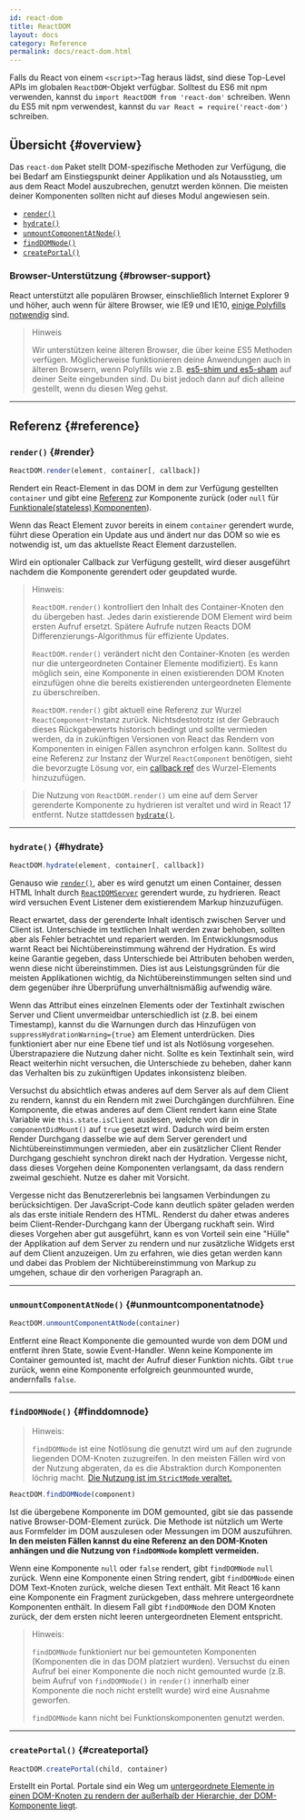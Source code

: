 ```yaml
---
id: react-dom
title: ReactDOM
layout: docs
category: Reference
permalink: docs/react-dom.html
---
```


Falls du React von einem `<script>`-Tag heraus lädst, sind diese Top-Level APIs im globalen `ReactDOM`-Objekt verfügbar. Solltest du ES6 mit npm verwenden, kannst du `import ReactDOM from 'react-dom'` schreiben. Wenn du ES5 mit npm verwendest, kannst du `var React = require('react-dom')` schreiben.

## Übersicht {#overview}

Das `react-dom` Paket stellt DOM-spezifische Methoden zur Verfügung, die bei Bedarf am Einstiegspunkt deiner Applikation und als Notausstieg, um aus dem React Model auszubrechen, genutzt werden können. Die meisten deiner Komponenten sollten nicht auf dieses Modul angewiesen sein.

- [`render()`](#render)
- [`hydrate()`](#hydrate)
- [`unmountComponentAtNode()`](#unmountcomponentatnode)
- [`findDOMNode()`](#finddomnode)
- [`createPortal()`](#createportal)

### Browser-Unterstützung {#browser-support}

React unterstützt alle populären Browser, einschließlich Internet Explorer 9 und höher, auch wenn für ältere Browser, wie IE9 und IE10, [einige Polyfills notwendig](/docs/javascript-environment-requirements.html) sind.

> Hinweis
>
> Wir unterstützen keine älteren Browser, die über keine ES5 Methoden verfügen. Möglicherweise funktionieren deine Anwendungen auch in älteren Browsern, wenn Polyfills wie z.B. [es5-shim und es5-sham](https://github.com/es-shims/es5-shim) auf deiner Seite eingebunden sind. Du bist jedoch dann auf dich alleine gestellt, wenn du diesen Weg gehst.

* * *

## Referenz {#reference}

### `render()` {#render}

```javascript
ReactDOM.render(element, container[, callback])
```

Rendert ein React-Element in das DOM in dem zur Verfügung gestellten `container` und gibt eine [Referenz](/docs/more-about-refs.html) zur Komponente zurück (oder `null` für [Funktionale(stateless) Komponenten](/docs/components-and-props.html#functional-and-class-components)).

Wenn das React Element zuvor bereits in einem `container` gerendert wurde, führt diese Operation ein Update aus und ändert nur das DOM so wie es notwendig ist, um das aktuellste React Element darzustellen.

Wird ein optionaler Callback zur Verfügung gestellt, wird dieser ausgeführt nachdem die Komponente gerendert oder geupdated wurde.

> Hinweis:
>
> `ReactDOM.render()` kontrolliert den Inhalt des Container-Knoten den du übergeben hast. Jedes darin existierende DOM Element wird beim ersten Aufruf ersetzt. Spätere Aufrufe nutzen Reacts DOM Differenzierungs-Algorithmus für effiziente Updates.
>
> `ReactDOM.render()` verändert nicht den Container-Knoten (es werden nur die untergeordneten Container Elemente modifiziert). Es kann möglich sein, eine Komponente in einen existierenden DOM Knoten einzufügen ohne die bereits existierenden untergeordneten Elemente zu überschreiben.
>
> `ReactDOM.render()` gibt aktuell eine Referenz zur Wurzel `ReactComponent`-Instanz zurück. Nichtsdestotrotz ist der Gebrauch dieses Rückgabewerts historisch bedingt und sollte vermieden werden, da in zukünftigen Versionen von React das Rendern von Komponenten in einigen Fällen asynchron erfolgen kann. Solltest du eine Referenz zur Instanz der Wurzel `ReactComponent` benötigen, sieht die bevorzugte Lösung vor, ein [callback ref](/docs/more-about-refs.html#the-ref-callback-attribute) des Wurzel-Elements hinzuzufügen.

>
> Die Nutzung von `ReactDOM.render()` um eine auf dem Server gerenderte Komponente zu hydrieren ist veraltet und wird in React 17 entfernt. Nutze stattdessen [`hydrate()`](#hydrate).

* * *

### `hydrate()` {#hydrate}

```javascript
ReactDOM.hydrate(element, container[, callback])
```

Genauso wie [`render()`](#render), aber es wird genutzt um einen Container, dessen HTML Inhalt durch [`ReactDOMServer`](/docs/react-dom-server.html) gerendert wurde, zu hydrieren. React wird versuchen Event Listener dem existierendem Markup hinzuzufügen.

React erwartet, dass der gerenderte Inhalt identisch zwischen Server und Client ist. Unterschiede im textlichen Inhalt werden zwar behoben, sollten aber als Fehler betrachtet und repariert werden. Im Entwicklungsmodus warnt React bei Nichtübereinstimmung während der Hydration. Es wird keine Garantie gegeben, dass Unterschiede bei Attributen behoben werden, wenn diese nicht übereinstimmen. Dies ist aus Leistungsgründen für die meisten Applikationen wichtig, da Nichtübereinstimmungen selten sind und dem gegenüber ihre Überprüfung unverhältnismäßig aufwendig wäre.

Wenn das Attribut eines einzelnen Elements oder der Textinhalt zwischen Server und Client unvermeidbar unterschiedlich ist (z.B. bei einem Timestamp), kannst du die Warnungen durch das Hinzufügen von `suppressHydrationWarning={true}` am Element unterdrücken. Dies funktioniert aber nur eine Ebene tief und ist als Notlösung vorgesehen. Überstrapaziere die Nutzung daher nicht. Sollte es kein Textinhalt sein, wird React weiterhin nicht versuchen, die Unterschiede zu beheben, daher kann das Verhalten bis zu zukünftigen Updates inkonsistenz bleiben.

Versuchst du absichtlich etwas anderes auf dem Server als auf dem Client zu rendern, kannst du ein Rendern mit zwei Durchgängen durchführen. Eine Komponente, die etwas anderes auf dem Client rendert kann eine State Variable wie `this.state.isClient` auslesen, welche von dir in `componentDidMount()` auf `true` gesetzt wird. Dadurch wird beim ersten Render Durchgang dasselbe wie auf dem Server gerendert und Nichtübereinstimmungen vermieden, aber ein zusätzlicher Client Render Durchgang geschieht synchron direkt nach der Hydration.
Vergesse nicht, dass dieses Vorgehen deine Komponenten verlangsamt, da dass rendern zweimal geschieht. Nutze es daher mit Vorsicht.

Vergesse nicht das Benutzererlebnis bei langsamen Verbindungen zu berücksichtigen. Der JavaScript-Code kann deutlich später geladen werden als das erste initiale Rendern des HTML. Renderst du daher etwas anderes beim Client-Render-Durchgang kann der Übergang ruckhaft sein. Wird dieses Vorgehen aber gut ausgeführt, kann es von Vorteil sein eine "Hülle" der Applikation auf dem Server zu rendern und nur zusätzliche Widgets erst auf dem Client anzuzeigen. Um zu erfahren, wie dies getan werden kann und dabei das Problem der Nichtübereinstimmung von Markup zu umgehen, schaue dir den vorherigen Paragraph an.

* * *

### `unmountComponentAtNode()` {#unmountcomponentatnode}

```javascript
ReactDOM.unmountComponentAtNode(container)
```

Entfernt eine React Komponente die gemounted wurde von dem DOM und entfernt ihren State, sowie Event-Handler. Wenn keine Komponente im Container gemounted ist, macht der Aufruf dieser Funktion nichts. Gibt `true` zurück, wenn eine Komponente erfolgreich geunmounted wurde, andernfalls `false`.

* * *

### `findDOMNode()` {#finddomnode}

> Hinweis:
>
> `findDOMNode` ist eine Notlösung die genutzt wird um auf den zugrunde liegenden DOM-Knoten zuzugreifen. In den meisten Fällen wird von der Nutzung abgeraten, da es die Abstraktion durch Komponenten löchrig macht. [Die Nutzung ist im `StrictMode` veraltet.](/docs/strict-mode.html#warning-about-deprecated-finddomnode-usage)

```javascript
ReactDOM.findDOMNode(component)
```

Ist die übergebene Komponente im DOM gemounted, gibt sie das passende native Browser-DOM-Element zurück. Die Methode ist nützlich um Werte aus Formfelder im DOM auszulesen oder Messungen im DOM auszuführen. **In den meisten Fällen kannst du eine Referenz an den DOM-Knoten anhängen und die Nutzung von `findDOMNode` komplett vermeiden.**

Wenn eine Komponente `null` oder `false` rendert, gibt `findDOMNode` `null` zurück. Wenn eine Komponente einen String rendert, gibt `findDOMNode` einen DOM Text-Knoten zurück, welche diesen Text enthält. Mit React 16 kann eine Komponente ein Fragment zurückgeben, dass mehrere untergeordnete Komponenten enthält. In diesem Fall gibt `findDOMNode` den DOM Knoten zurück, der dem ersten nicht leeren untergeordneten Element entspricht.

> Hinweis:
>
> `findDOMNode` funktioniert nur bei gemounteten Komponenten (Komponenten die in das DOM platziert wurden). Versuchst du einen Aufruf bei einer Komponente die noch nicht gemounted wurde (z.B. beim Aufruf von `findDOMNode()` in `render()` innerhalb einer Komponente die noch nicht erstellt wurde) wird eine Ausnahme geworfen.
>
> `findDOMNode` kann nicht bei Funktionskomponenten genutzt werden.

* * *

### `createPortal()` {#createportal}

```javascript
ReactDOM.createPortal(child, container)
```

Erstellt ein Portal. Portale sind ein Weg um [untergeordnete Elemente in einen DOM-Knoten zu rendern der außerhalb der Hierarchie, der DOM-Komponente liegt](docs/portals.html).
